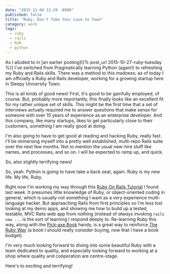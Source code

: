 ```yaml
---
date: "2015-11-04 11:29 -0500"
published: false
title: "Ruby, Don't Take Your Love to Town"
category: work
tags: 
  - ruby
  - rails
  - RoR
  - python
---
```


As I alluded to in [an earlier posting]({% post_url 2015-10-27-ruby-tuesday %}) I've switched from Pragmatically learning Python (again!) to refreshing my Ruby and Rails skills. There was a method to this madness; as of today I am officially a Ruby and Rails developer, working for a growing startup here in Sleepy University Town.

This is all kinds of good news! First, it's good to be gainfully employed, of course. But, probably more importantly, this finally looks like an excellent fit for my rather unique set of skills. This might be the first time that a set of interviews actually required me to answer questions that make sense for someone with over 15 years of experience as an enterprise developer. And this company, like many startups, likes to get particularly close to their customers, something I am really good at doing.

I'm also going to have to get good at reading and hacking Ruby, really fast. I'll be immersing myself into a pretty well established, multi-repo Rails suite over the next few months. Not to mention the usual new-hire stuff like names, and processes, and so on. I will be expected to ramp up, and quick. 

So, also slightly terrifying news!

So, yeah. Python is going to have take a back seat, again. Ruby is my new life. My life, Ruby.

Right now I'm working my way through this [Ruby On Rails Tutorial](https://www.railstutorial.org/) I found last week. It presumes little knowledge of Ruby, or object-oriented coding in general, which is usually not something I want as a very experience multi-language hacker. But appraaching Rails from first principles so I'm less lost looking at my demo apps, and showing me how to build up a tested, testable, MVC Rails web app from nothing (instead of _always_ invoking `rails new ...` is the sort of learning I respond deeply to. Re-learning Ruby this way, along with the [Pick-axe Book](https://pragprog.com/book/ruby/programming-ruby) handy, is a great way to reinforce [The Ruby Way](http://therubyway.io/) (a book I should really consider buying, now that I have a book budget).

I'm very much looking forward to diving into some beautiful Ruby with a team dedicated to quality, and especially looking forward to working at a shop where quality and coöperation are centre-stage.

Here's to exciting and terrifying!